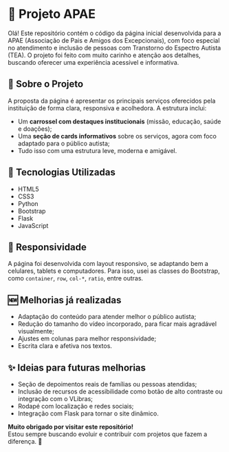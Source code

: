 # 💙 Projeto APAE 

Olá! Este repositório contém o código da página inicial desenvolvida para a APAE (Associação de Pais e Amigos dos Excepcionais), com foco especial no atendimento e inclusão de pessoas com Transtorno do Espectro Autista (TEA). O projeto foi feito com muito carinho e atenção aos detalhes, buscando oferecer uma experiência acessível e informativa.

## 🧠 Sobre o Projeto

A proposta da página é apresentar os principais serviços oferecidos pela instituição de forma clara, responsiva e acolhedora. A estrutura inclui:

- Um **carrossel com destaques institucionais** (missão, educação, saúde e doações);
- Uma **seção de cards informativos** sobre os serviços, agora com foco adaptado para o público autista;
- Tudo isso com uma estrutura leve, moderna e amigável.

## 🔧 Tecnologias Utilizadas

- HTML5
- CSS3
- Python
- Bootstrap
- Flask
- JavaScript


## 📱 Responsividade

A página foi desenvolvida com layout responsivo, se adaptando bem a celulares, tablets e computadores. Para isso, usei as classes do Bootstrap, como `container`, `row`, `col-*`, `ratio`, entre outras.

## 🆕 Melhorias já realizadas

- Adaptação do conteúdo para atender melhor o público autista;
- Redução do tamanho do vídeo incorporado, para ficar mais agradável visualmente;
- Ajustes em colunas para melhor responsividade;
- Escrita clara e afetiva nos textos.

## ✨ Ideias para futuras melhorias

- Seção de depoimentos reais de famílias ou pessoas atendidas;
- Inclusão de recursos de acessibilidade como botão de alto contraste ou integração com o VLibras;
- Rodapé com localização e redes sociais;
- Integração com Flask para tornar o site dinâmico.
 
**Muito obrigado por visitar este repositório!**  
Estou sempre buscando evoluir e contribuir com projetos que fazem a diferença. 💙
